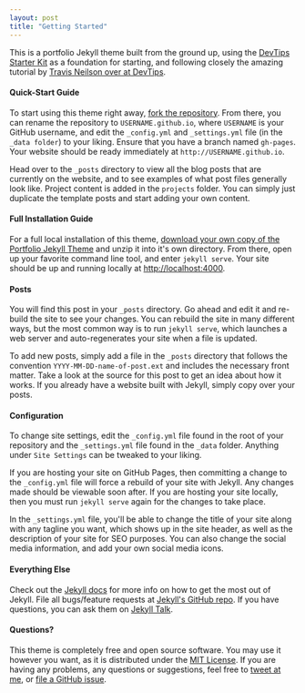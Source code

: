 ```yaml
---
layout: post
title: "Getting Started"
---
```


This is a portfolio Jekyll theme built from the ground up, using the [DevTips Starter Kit](http://devtipsstarterkit.com/) as a foundation for starting, and following closely the amazing tutorial by [Travis Neilson over at DevTips](https://www.youtube.com/watch?v=T6jKLsxbFg4&list=PL0CB3OvPhDA_STygmp3sDenx3UpdOMk7P).

#### Quick-Start Guide

To start using this theme right away, [fork the repository](https://github.com/LeNPaul/portfolio-jekyll-theme/fork). From there, you can rename the repository to `USERNAME.github.io`, where `USERNAME` is your GitHub username, and edit the `_config.yml` and `_settings.yml` file (in the `_data folder`) to your liking. Ensure that you have a branch named `gh-pages`. Your website should be ready immediately at `http://USERNAME.github.io`.

Head over to the `_posts` directory to view all the blog posts that are currently on the website, and to see examples of what post files generally look like. Project content is added in the `projects` folder.  You can simply just duplicate the template posts and start adding your own content.

#### Full Installation Guide

For a full local installation of this theme, [download your own copy of the Portfolio Jekyll Theme](https://github.com/LeNPaul/portfolio-jekyll-theme/archive/gh-pages.zip) and unzip it into it's own directory. From there, open up your favorite command line tool, and enter `jekyll serve`. Your site should be up and running locally at [http://localhost:4000](http://localhost:4000).

#### Posts

You will find this post in your `_posts` directory. Go ahead and edit it and re-build the site to see your changes. You can rebuild the site in many different ways, but the most common way is to run `jekyll serve`, which launches a web server and auto-regenerates your site when a file is updated.

To add new posts, simply add a file in the `_posts` directory that follows the convention `YYYY-MM-DD-name-of-post.ext` and includes the necessary front matter. Take a look at the source for this post to get an idea about how it works. If you already have a website built with Jekyll, simply copy over your posts.

#### Configuration

To change site settings, edit the `_config.yml` file found in the root of your repository and the `_settings.yml` file found in the `_data` folder. Anything under `Site Settings` can be tweaked to your liking.

If you are hosting your site on GitHub Pages, then committing a change to the `_config.yml` file will force a rebuild of your site with Jekyll. Any changes made should be viewable soon after. If you are hosting your site locally, then you must run `jekyll serve` again for the changes to take place.

In the `_settings.yml` file, you'll be able to change the title of your site along with any tagline you want, which shows up in the site header, as well as the description of your site for SEO purposes. You can also change the social media information, and add your own social media icons.

#### Everything Else

Check out the [Jekyll docs][jekyll-docs] for more info on how to get the most out of Jekyll. File all bugs/feature requests at [Jekyll's GitHub repo][jekyll-gh]. If you have questions, you can ask them on [Jekyll Talk][jekyll-talk].

[jekyll-docs]: http://jekyllrb.com/docs/home
[jekyll-gh]:   https://github.com/jekyll/jekyll
[jekyll-talk]: https://talk.jekyllrb.com/

#### Questions?

This theme is completely free and open source software. You may use it however you want, as it is distributed under the [MIT License](http://choosealicense.com/licenses/mit/). If you are having any problems, any questions or suggestions, feel free to [tweet at me](https://twitter.com/intent/tweet?text=My%question%about%Millennial%is:%&amp;via=paululele), or [file a GitHub issue](https://github.com/lenpaul/portfolio-jekyll-theme/issues/new).
